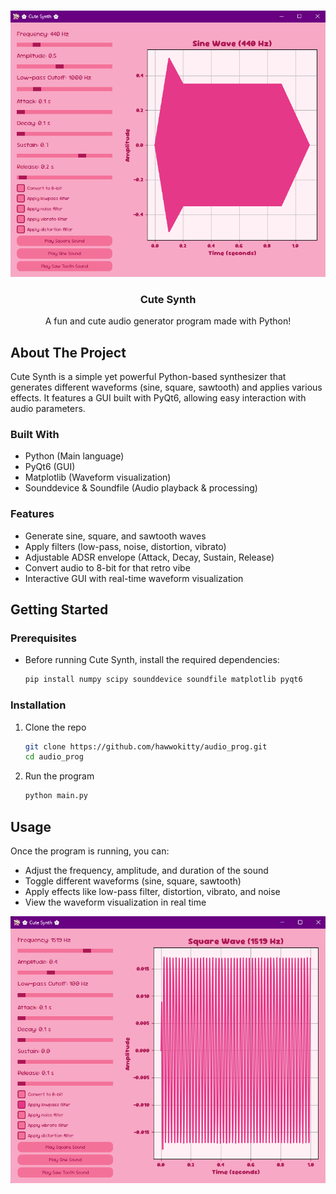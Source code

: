 <a id="readme-top"></a>


<!-- PROJECT LOGO -->
<br />
<div align="center">
  <a href="https://github.com/hawwokitty/audio_prog">
    <img src="sine.png" alt="screenshot" width="600">
  </a>

<h3 align="center">Cute Synth</h3>

  <p align="center">
    A fun and cute audio generator program made with Python!
  </p>
</div>

<!-- ABOUT THE PROJECT -->
## About The Project
<p>Cute Synth is a simple yet powerful Python-based synthesizer that generates different waveforms (sine, square, sawtooth) and applies various effects. It features a GUI built with PyQt6, allowing easy interaction with audio parameters.</p>

### Built With

* Python (Main language)
* PyQt6 (GUI)
* Matplotlib (Waveform visualization)
* Sounddevice & Soundfile (Audio playback & processing)

### Features
* Generate sine, square, and sawtooth waves
* Apply filters (low-pass, noise, distortion, vibrato)
* Adjustable ADSR envelope (Attack, Decay, Sustain, Release)
* Convert audio to 8-bit for that retro vibe
* Interactive GUI with real-time waveform visualization


<!-- GETTING STARTED -->
## Getting Started

### Prerequisites

* Before running Cute Synth, install the required dependencies:
  ```sh
  pip install numpy scipy sounddevice soundfile matplotlib pyqt6
  ```

### Installation

1. Clone the repo
   ```sh
   git clone https://github.com/hawwokitty/audio_prog.git
   cd audio_prog

   ```
2. Run the program
   ```sh
   python main.py
   ```






<!-- USAGE EXAMPLES -->
## Usage

Once the program is running, you can:
* Adjust the frequency, amplitude, and duration of the sound
* Toggle different waveforms (sine, square, sawtooth)
* Apply effects like low-pass filter, distortion, vibrato, and noise
* View the waveform visualization in real time

<div align="center">
    <img src="square.png" alt="screenshot" width="600">
</div>
  



